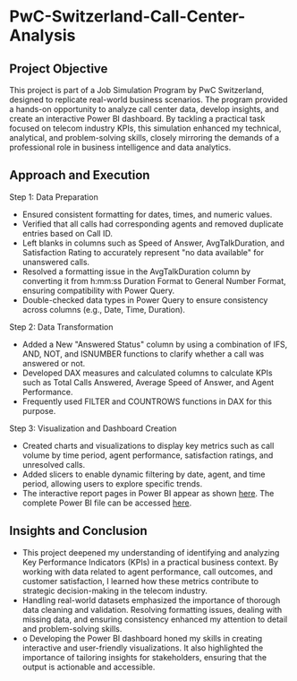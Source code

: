 # PwC-Switzerland-Call-Center-Analysis
## Project Objective 
This project is part of a Job Simulation Program by PwC Switzerland, designed to replicate real-world business scenarios. The program provided a hands-on opportunity to analyze call center data, develop insights, and create an interactive Power BI dashboard. By tackling a practical task focused on telecom industry KPIs, this simulation enhanced my technical, analytical, and problem-solving skills, closely mirroring the demands of a professional role in business intelligence and data analytics.

## Approach and Execution
Step 1: Data Preparation
- Ensured consistent formatting for dates, times, and numeric values.
- Verified that all calls had corresponding agents and removed duplicate entries based on Call ID.
- Left blanks in columns such as Speed of Answer, AvgTalkDuration, and Satisfaction Rating to accurately represent "no data available" for unanswered calls.
- Resolved a formatting issue in the AvgTalkDuration column by converting it from h:mm:ss Duration Format to General Number Format, ensuring compatibility with Power Query.
- Double-checked data types in Power Query to ensure consistency across columns (e.g., Date, Time, Duration).

Step 2: Data Transformation
- Added a New "Answered Status" column by using a combination of IFS, AND, NOT, and ISNUMBER functions to clarify whether a call was answered or not.
- Developed DAX measures and calculated columns to calculate KPIs such as Total Calls Answered, Average Speed of Answer, and Agent Performance.
- Frequently used FILTER and COUNTROWS functions in DAX for this purpose.
  
Step 3: Visualization and Dashboard Creation
- Created charts and visualizations to display key metrics such as call volume by time period, agent performance, satisfaction ratings, and unresolved calls.
- Added slicers to enable dynamic filtering by date, agent, and time period, allowing users to explore specific trends.
- The interactive report pages in Power BI appear as shown <a href="https://github.com/DennyMandaka/PwC-Switzerland-Call-Center-Analysis/blob/main/PwC%20Call%20Center%20Analysis.png">here</a>. The complete Power BI file can be accessed <a href="https://github.com/DennyMandaka/PwC-Switzerland-Call-Center-Analysis/blob/main/PwC%20Call%20Center%20Analysis.pbix">here</a>.

## Insights and Conclusion
- This project deepened my understanding of identifying and analyzing Key Performance Indicators (KPIs) in a practical business context. By working with data related to agent performance, call outcomes, and customer satisfaction, I learned how these metrics contribute to strategic decision-making in the telecom industry.
- Handling real-world datasets emphasized the importance of thorough data cleaning and validation. Resolving formatting issues, dealing with missing data, and ensuring consistency enhanced my attention to detail and problem-solving skills.
- o	Developing the Power BI dashboard honed my skills in creating interactive and user-friendly visualizations. It also highlighted the importance of tailoring insights for stakeholders, ensuring that the output is actionable and accessible.
